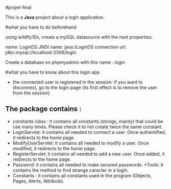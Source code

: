 #projet-final

This is a **Java** project about a login application.

#what you have to do beforehand

using wildfly10x, create a mySQL datasource with the next properties:

name: LoginDS
JNDI name: java:/LoginDS
connection url: jdbc:mysql://localhost:3306/login

Create a database on phpmyadmin with this name : login

#what you have to know about this login app

* the connected user is registered in the session: if you want to disconnect, go to the login page (its first effect is to remove the user from the session)

## The package contains :
* constants class : it contains all constants (strings, mainly) that could be use many times. Please check it to not create twice the same constant.
* LoginServlet: it contains all needed to connect a user. Once authentified, it redirects to the home page.
* ModifyUserServlet: it contains all needed to modify a user. Once modified, it redirects to the home page.
* RegisterServlet: it contains all needed to add a new user. Once added, it redirects to the home page.
* Password: it contains all needed to make secured passwords.
*Tools: it contains the method to find strange caracter in a login.
* Constants : it contains all constants used in the program (Objects, Pages, Alerts, Attributs).